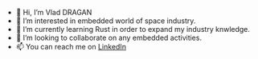- 👋 Hi, I’m Vlad DRAGAN
- 👀 I’m interested in embedded world of space industry.
- 🌱 I’m currently learning Rust in order to expand my industry knwledge. 
- 💞️ I’m looking to collaborate on any embedded activities.
- 📫 You can reach me on [LinkedIn](https://www.linkedin.com/in/vlad-alexandru-dragan-0749ab115/)
